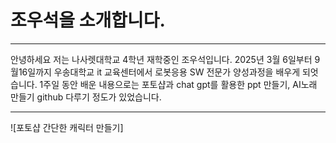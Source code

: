 # 조우석을 소개합니다.

***
안녕하세요 저는 나사렛대학교 4학년 재학중인 조우석입니다.
2025년 3월 6일부터 9월16일까지 우송대학교 it 교육센터에서 로봇응용 SW 전문가 양성과정을 배우게 되엇습니다.
1주일 동안 배운 내용으로는 포토샵과 chat gpt를 활용한 ppt 만들기, AI노래 만들기 github 다루기 정도가 있었습니다.
***

![포토샵 간단한 캐릭터 만들기] 
